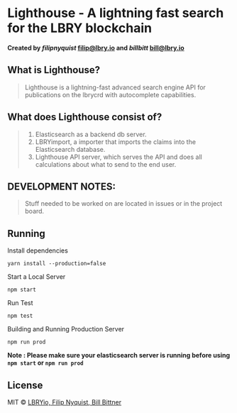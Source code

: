 # Lighthouse - A lightning fast search for the LBRY blockchain 
**Created by _filipnyquist_ <filip@lbry.io> and _billbitt_ <bill@lbry.io>**

## What is Lighthouse?
>Lighthouse is a lightning-fast advanced search engine API for publications on the lbrycrd with autocomplete capabilities.

## What does Lighthouse consist of?
>1. Elasticsearch as a backend db server.
>2. LBRYimport, a importer that imports the claims into the Elasticsearch database.
>3. Lighthouse API server, which serves the API and does all calculations about what to send to the end user. 

## DEVELOPMENT NOTES:
> Stuff needed to be worked on are located in issues or in the project board.


## Running
Install dependencies
```
yarn install --production=false
```

Start a Local Server
```
npm start
```

Run Test
```
npm test
```

Building and Running Production Server
```
npm run prod
```

**Note : Please make sure your elasticsearch server is running before using ```npm start``` or ```npm run prod```**

## License
MIT &copy; [LBRYio, Filip Nyquist, Bill Bittner](https://github.com/lbryio)
